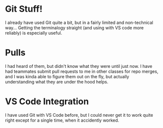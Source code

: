 # Git Stuff!

I already have used Git quite a bit, but in a fairly limited and non-technical way... Getting the terminalogy straight (and using with VS code more reliably) is especially useful.  


# Pulls

I had heard of them, but didn't know what they were until just now. I have had teammates submit pull requests to me in other classes for repo merges, and I was kinda able to figure them out on the fly, but actually understanding what they are under the hood helps.

# VS Code Integration

I have used Git with VS Code before, but I could never get it to work quite right except for a single time, when it accidently worked.